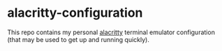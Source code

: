 # alacritty-configuration
This repo contains my personal [alacritty](https://github.com/jwilm/alacritty) terminal emulator configuration (that may be used to get up and running quickly).